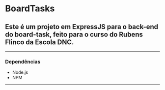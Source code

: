 # BoardTasks 
## Este é um projeto em ExpressJS para o back-end do board-task, feito para o curso do Rubens Flinco da Escola DNC.
---------------------------------------------------------------------------------------------------------------------
### Dependências

* Node.js
* NPM
---------------------------------------------------------------------------------------------------------------------